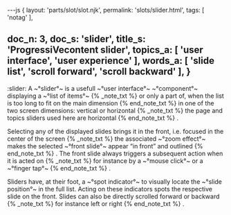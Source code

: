 ---js
{
  layout: 'parts/slot/slot.njk',
  permalink: 'slots/slider.html',
  tags: [ 'notag' ],

  doc_n: 3,
  doc_s: 'slider',
  title_s: 'ProgressiVecontent slider',
  topics_a: [ 'user interface', 'user experience' ],
  words_a: [ 'slide list', 'scroll forward', 'scroll backward' ],
}
---
:slider:
A ~°slider°~ is a usefull ~°user interface°~ ~°component°~ displaying a ~°list of items°~
{% _note_txt  %}
or only a part of, when the list is too long to fit on the main dimension
{% end_note_txt %}
in one of the two screen dimensions: vertical or horizontal
{% _note_txt %}
the page and topics sliders used here are horizontal
{% end_note_txt %}
.

Selecting any of the displayed slides brings it in the front, i.e. focused in the center of the screen
{% _note_txt %}
the associated ~°zoom effect°~ makes the selected ~°front slide°~ appear <q>in front</q> and outlined
{% end_note_txt %}
. The front slide always triggers a subsequent action when it is acted on
{% _note_txt %}
for instance by a ~°mouse click°~ or a ~°finger tap°~
{% end_note_txt %}
.

Sliders have, at their foot, a ~°spot indicator°~ to visually locate the ~°slide position°~ in the full list.
Acting on these indicators spots the respective slide on the front. Slides can also be directly scrolled forward or backward
{% _note_txt %}
for instance left or right
{% end_note_txt %}
.
